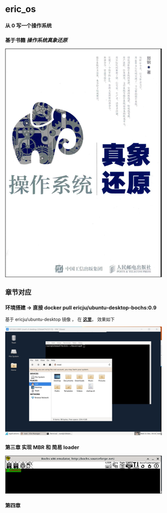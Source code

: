 # eric_os


### 从 0 写一个操作系统

### 基于书籍      ***操作系统真象还原*** 

![](https://github.com/Eric-is-good/eric_os/raw/main/imgs/1.png)





## 章节对应



### 环境搭建   ->  直接 docker  pull  ericju/ubuntu-desktop-bochs:0.9

基于 ericju/ubuntu-desktop 镜像  ， 在 [**这里**](https://github.com/Eric-is-good/docker-ubuntu-desktop)， 效果如下

![](https://github.com/Eric-is-good/docker-ubuntu-desktop/raw/main/pics/1.jpg)







### 第三章    实现 MBR 和 简易 loader   

![](https://github.com/Eric-is-good/eric_os/raw/main/imgs/3.png)





### 第四章  

